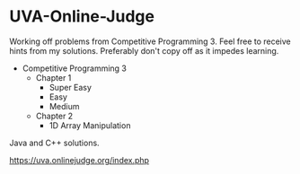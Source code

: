 # UVA-Online-Judge

Working off problems from Competitive Programming 3.
Feel free to receive hints from my solutions. Preferably don't copy off as it impedes learning.

* Competitive Programming 3
  * Chapter 1
     * Super Easy
     * Easy
     * Medium
  * Chapter 2
     * 1D Array Manipulation 

Java and C++ solutions.

https://uva.onlinejudge.org/index.php
